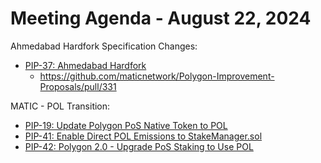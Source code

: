 # Meeting Agenda - August 22, 2024

Ahmedabad Hardfork Specification Changes:
* [PIP-37: Ahmedabad Hardfork](https://github.com/maticnetwork/Polygon-Improvement-Proposals/blob/main/PIPs/PIP-37.md)
  * https://github.com/maticnetwork/Polygon-Improvement-Proposals/pull/331

MATIC - POL Transition: 
* [PIP-19: Update Polygon PoS Native Token to POL](https://github.com/maticnetwork/Polygon-Improvement-Proposals/blob/main/PIPs/PIP-19.md)
* [PIP-41: Enable Direct POL Emissions to StakeManager.sol](https://github.com/maticnetwork/Polygon-Improvement-Proposals/blob/main/PIPs/PIP-41.md)
* [PIP-42: Polygon 2.0 - Upgrade PoS Staking to Use POL](https://github.com/maticnetwork/Polygon-Improvement-Proposals/blob/main/PIPs/PIP-42.md)
